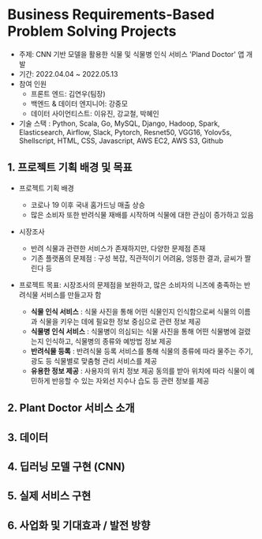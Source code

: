 # Business Requirements-Based Problem Solving Projects

- 주제: CNN 기반 모델을 활용한 식물 및 식물병 인식 서비스 'Pland Doctor' 앱 개발
- 기간: 2022.04.04 ~ 2022.05.13
- 참여 인원
  - 프론트 엔드: 김연우(팀장)
  - 백엔드 & 데이터 엔지니어: 강중모
  - 데이터 사이언티스트: 이유진, 강교철, 박혜인
- 기술 스택 : Python, Scala, Go, MySQL, Django, Hadoop, Spark, Elasticsearch, Airflow, Slack, Pytorch, Resnet50, VGG16, Yolov5s, Shellscript, HTML, CSS, Javascript, AWS EC2, AWS S3, Github

## 1. 프로젝트 기획 배경 및 목표
* 프로젝트 기획 배경
  - 코로나 19 이후 국내 홈가드닝 매출 상승
  - 많은 소비자 또한 반려식물 재배를 시작하며 식물에 대한 관심이 증가하고 있음

* 시장조사
  - 반려 식물과 관련한 서비스가 존재하지만, 다양한 문제점 존재
  - 기존 플랫폼의 문제점 : 구성 복잡, 직관적이기 어려움, 엉뚱한 결과, 글씨가 짤린다 등

* 프로젝트 목표: 시장조사의 문제점을 보완하고, 많은 소비자의 니즈에 충족하는 반려식물 서비스를 만들고자 함
  - **식물 인식 서비스** : 식물 사진을 통해 어떤 식물인지 인식함으로써 식물의 이름과 식물을 키우는 데에 필요한 정보 중심으로 관련 정보 제공
  - **식물병 인식 서비스** : 식물병이 의심되는 식물 사진을 통해 어떤 식물병에 걸렸는지 인식하고, 식물병의 종류와 예방법 정보 제공
  - **반려식물 등록** : 반려식물 등록 서비스를 통해 식물의 종류에 따라 물주는 주기, 광도 등 식물별로 맞춤형 관리 서비스를 제공
  - **유용한 정보 제공** : 사용자의 위치 정보 제공 동의를 받아 위치에 따라 식물이 예민하게 반응할 수 있는 자외선 지수나 습도 등 관련 정보를 제공

## 2. Plant Doctor 서비스 소개

## 3. 데이터

## 4. 딥러닝 모델 구현 (CNN)

## 5. 실제 서비스 구현

## 6. 사업화 및 기대효과 / 발전 방향
